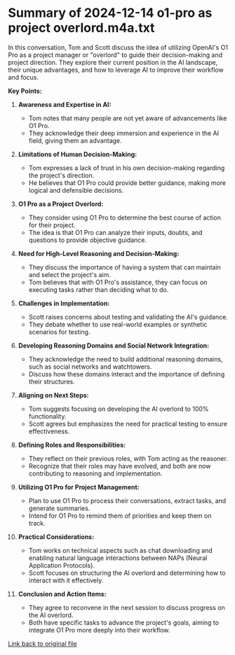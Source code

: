 # Summary of 2024-12-14 o1-pro as project overlord.m4a.txt

In this conversation, Tom and Scott discuss the idea of utilizing OpenAI's O1 Pro as a project manager or "overlord" to guide their decision-making and project direction. They explore their current position in the AI landscape, their unique advantages, and how to leverage AI to improve their workflow and focus.

**Key Points:**

1. **Awareness and Expertise in AI:**
   - Tom notes that many people are not yet aware of advancements like O1 Pro.
   - They acknowledge their deep immersion and experience in the AI field, giving them an advantage.

2. **Limitations of Human Decision-Making:**
   - Tom expresses a lack of trust in his own decision-making regarding the project's direction.
   - He believes that O1 Pro could provide better guidance, making more logical and defensible decisions.

3. **O1 Pro as a Project Overlord:**
   - They consider using O1 Pro to determine the best course of action for their project.
   - The idea is that O1 Pro can analyze their inputs, doubts, and questions to provide objective guidance.

4. **Need for High-Level Reasoning and Decision-Making:**
   - They discuss the importance of having a system that can maintain and select the project's aim.
   - Tom believes that with O1 Pro's assistance, they can focus on executing tasks rather than deciding what to do.

5. **Challenges in Implementation:**
   - Scott raises concerns about testing and validating the AI's guidance.
   - They debate whether to use real-world examples or synthetic scenarios for testing.

6. **Developing Reasoning Domains and Social Network Integration:**
   - They acknowledge the need to build additional reasoning domains, such as social networks and watchtowers.
   - Discuss how these domains interact and the importance of defining their structures.

7. **Aligning on Next Steps:**
   - Tom suggests focusing on developing the AI overlord to 100% functionality.
   - Scott agrees but emphasizes the need for practical testing to ensure effectiveness.

8. **Defining Roles and Responsibilities:**
   - They reflect on their previous roles, with Tom acting as the reasoner.
   - Recognize that their roles may have evolved, and both are now contributing to reasoning and implementation.

9. **Utilizing O1 Pro for Project Management:**
   - Plan to use O1 Pro to process their conversations, extract tasks, and generate summaries.
   - Intend for O1 Pro to remind them of priorities and keep them on track.

10. **Practical Considerations:**
    - Tom works on technical aspects such as chat downloading and enabling natural language interactions between NAPs (Neural Application Protocols).
    - Scott focuses on structuring the AI overlord and determining how to interact with it effectively.

11. **Conclusion and Action Items:**
    - They agree to reconvene in the next session to discuss progress on the AI overlord.
    - Both have specific tasks to advance the project's goals, aiming to integrate O1 Pro more deeply into their workflow.

[Link back to original file](transcripts/2024-12/2024-12-14%20o1-pro%20as%20project%20overlord/2024-12-14%20o1-pro%20as%20project%20overlord.m4a.txt) 